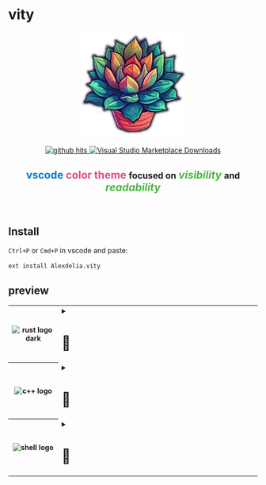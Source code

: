 # vity

<!-- logo -->
<p align="center">
	<img alt="vity logo" src="https://raw.githubusercontent.com/Alexdelia/vity/main/icon.png" width="42%">
</p>

<!-- badges -->
<p align="center">
	<a href="https://github.com/Alexdelia/vity-vscode">
		<img alt="github hits" src="https://img.shields.io/endpoint?color=d5397b&logo=github&style=for-the-badge&url=https%3A%2F%2Fhits.dwyl.com%2FAlexdelia%2Fvity-vscode.json">
	</a>
	<a href="https://marketplace.visualstudio.com/items?itemName=Alexdelia.vity">
		<img alt="Visual Studio Marketplace Downloads" src="https://img.shields.io/visual-studio-marketplace/d/Alexdelia.vity?color=informational&logo=visualstudiocode&style=for-the-badge">
	</a>
</p>

<!-- additional info -->
<!--
<p align="center">
	<a href="https://marketplace.visualstudio.com/items?itemName=Alexdelia.vity">
		<img alt="Visual Studio Marketplace Version" src="https://img.shields.io/visual-studio-marketplace/v/Alexdelia.vity?color=blue&logo=visualstudiocode&style=for-the-badge">
	</a>
	<a href="https://marketplace.visualstudio.com/items?itemName=Alexdelia.vity">
		<img alt="Visual Studio Marketplace Installs" src="https://img.shields.io/visual-studio-marketplace/i/Alexdelia.vity?color=blue&logo=visualstudiocode&style=for-the-badge">
	</a>
	<a href="https://marketplace.visualstudio.com/items?itemName=Alexdelia.vity">
		<img alt="Visual Studio Marketplace Rating" src="https://img.shields.io/visual-studio-marketplace/r/Alexdelia.vity?color=blue&logo=visualstudiocode&style=for-the-badge">
	</a>
</p>
-->

<!-- description -->
<h2 align="center">
	<span style="color: #007ACC">vscode</span>
	<b style="color: #E34A87">color theme</b>
	<small>focused on</small>
	<i style="color: #4BB543">visibility</i>
	<small>and</small>
	<i style="color: #4BB543">readability</i>
</h2>

<br>

<!-- install -->
## Install
`Ctrl+P` or `Cmd+P` in vscode and paste:
```
ext install Alexdelia.vity
```

<!-- preview -->
## preview

<p align="center">
	<table>
		<!-- rust -->
		<tr>
			<th width="20%">
				<picture>
					<source srcset="https://www.nicepng.com/png/full/34-348422_community-spotlight-rust-programming-language.png" media="(prefers-color-scheme: dark)">
					<img alt="rust logo dark" src="https://upload.wikimedia.org/wikipedia/commons/thumb/d/d5/Rust_programming_language_black_logo.svg/2048px-Rust_programming_language_black_logo.svg.png" width="100%"/>
				</picture>
			</th>
			<td width="100%">
				<details><summary><h1>👀</h1></summary>
					<img alt="rust preview 0" src="https://raw.githubusercontent.com/Alexdelia/vity/main/preview/rs0.png" width="100%"/>
					<img alt="rust preview 1" src="https://raw.githubusercontent.com/Alexdelia/vity/main/preview/rs1.png" width="100%"/>
					<img alt="rust preview 2" src="https://raw.githubusercontent.com/Alexdelia/vity/main/preview/rs2.png" width="100%"/>
				</details>
			</td>
		</tr>
		<!-- c++ -->
		<tr>
			<th width="20%">
				<img alt="c++ logo" src="https://upload.wikimedia.org/wikipedia/commons/thumb/1/18/ISO_C%2B%2B_Logo.svg/1822px-ISO_C%2B%2B_Logo.svg.png" width="100%"/>
			</th>
			<td width="100%">
				<details><summary><h1>👀</h1></summary>
					<img alt="c++ preview" src="https://raw.githubusercontent.com/Alexdelia/vity/main/preview/cpp.png" width="100%"/>
				</details>
			</td>
		</tr>
		<!-- shell -->
		<tr>
			<th width="20%">
				<img alt="shell logo" src="https://upload.wikimedia.org/wikipedia/commons/thumb/4/4b/Bash_Logo_Colored.svg/2048px-Bash_Logo_Colored.svg.png" width="100%"/>
			</th>
			<td width="100%">
				<details><summary><h1>👀</h1></summary>
					<img alt="shell preview" src="https://raw.githubusercontent.com/Alexdelia/vity/main/preview/sh.png" width="100%"/>
				</details>
			</td>
		</tr>
	</table>
</p>
